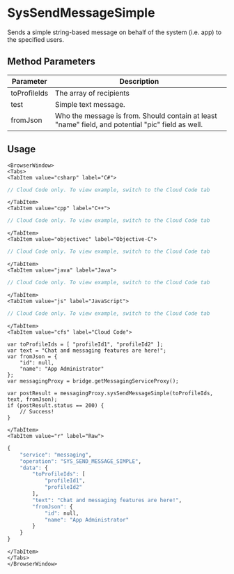 # SysSendMessageSimple

Sends a simple string-based message on behalf of the system (i.e. app) to the specified users.

<PartialServop service_name="messaging" operation_name="SYS_SEND_MESSAGE_SIMPLE" />

## Method Parameters
Parameter | Description
--------- | -----------
toProfileIds | The array of recipients  
test | Simple text message.
fromJson | Who the message is from. Should contain at least "name" field, and potential "pic" field as well.  

## Usage

```mdx-code-block
<BrowserWindow>
<Tabs>
<TabItem value="csharp" label="C#">
```

```csharp
// Cloud Code only. To view example, switch to the Cloud Code tab
```

```mdx-code-block
</TabItem>
<TabItem value="cpp" label="C++">
```

```cpp
// Cloud Code only. To view example, switch to the Cloud Code tab
```

```mdx-code-block
</TabItem>
<TabItem value="objectivec" label="Objective-C">
```

```objectivec
// Cloud Code only. To view example, switch to the Cloud Code tab
```

```mdx-code-block
</TabItem>
<TabItem value="java" label="Java">
```

```java
// Cloud Code only. To view example, switch to the Cloud Code tab
```

```mdx-code-block
</TabItem>
<TabItem value="js" label="JavaScript">
```

```javascript
// Cloud Code only. To view example, switch to the Cloud Code tab
```

```mdx-code-block
</TabItem>
<TabItem value="cfs" label="Cloud Code">
```

```cfscript
var toProfileIds = [ "profileId1", "profileId2" ];
var text = "Chat and messaging features are here!";
var fromJson = {
    "id": null,
    "name": "App Administrator"
};
var messagingProxy = bridge.getMessagingServiceProxy();

var postResult = messagingProxy.sysSendMessageSimple(toProfileIds, text, fromJson);
if (postResult.status == 200) {
    // Success!
}
```

```mdx-code-block
</TabItem>
<TabItem value="r" label="Raw">
```

```r
{
	"service": "messaging",
	"operation": "SYS_SEND_MESSAGE_SIMPLE",
	"data": {
		"toProfileIds": [
			"profileId1",
			"profileId2"
		],
		"text": "Chat and messaging features are here!",
		"fromJson": {
			"id": null,
			"name": "App Administrator"
		}
	}
}
```

```mdx-code-block
</TabItem>
</Tabs>
</BrowserWindow>
```

